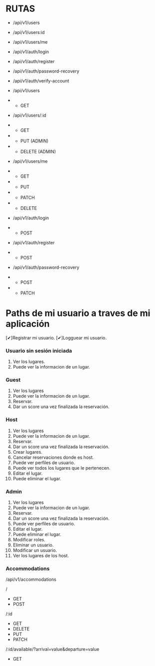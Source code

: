 # RUTAS
- /api/v1/users
- /api/v1/users:id
- /api/v1/users/me

- /api/v1/auth/login
- /api/v1/auth/register
- /api/v1/auth/password-recovery
- /api/v1/auth/verify-account

- /api/v1/users
- - GET

- /api/v1/users/:id
- - GET 
- - PUT (ADMIN)
- - DELETE (ADMIN)

- /api/v1/users/me
- - GET 
- - PUT
- - PATCH
- - DELETE

- /api/v1/auth/login
- - POST

- /api/v1/auth/register
- - POST

- /api/v1/auth/password-recovery
- - POST
- - PATCH

# Paths de mi usuario  a traves de mi aplicación

[✔]Registrar mi usuario.
[✔]Logguear mi usuario.

### Usuario sin sesión iniciada
1. Ver los lugares.
2. Puede ver la informacion de un lugar.

### Guest
1. Ver los lugares
2. Puede ver la informacion de un lugar.
3. Reservar.
4. Dar un score una vez finalizada la reservación.

### Host
1. Ver los lugares
2. Puede ver la informacion de un lugar.
3. Reservar.
4. Dar un score una vez finalizada la reservación.
5. Crear lugares.
6. Cancelar reservaciones donde es host.
7. Puede ver perfiles de usuario.
8. Puede ver todos los lugares que le pertenecen.
9. Editar el lugar.
10. Puede eliminar el lugar.

### Admin
1. Ver los lugares
2. Puede ver la informacion de un lugar.
3. Reservar.
4. Dar un score una vez finalizada la reservación.
5. Puede ver perfiles de usuario.
6. Editar el lugar.
7. Puede eliminar el lugar.
8. Modificar roles.
9. Eliminar un usuario.
10. Modificar un usuario.
11. Ver los lugares de los host.

### Accommodations

/api/v1/accommodations

/
- GET
- POST

/:id
- GET
- DELETE
- PUT
- PATCH

/:id/available/?arrival=value&departure=value
- GET


